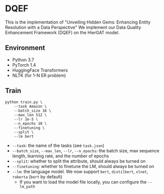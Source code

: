 # DQEF

This is the implementation of "Unveiling Hidden Gems: Enhancing Entity Resolution with a Data Perspective"
We implement our Data Quality Enhancement Framework (DQEF) on the HierGAT model.
## Environment

* Python 3.7
* PyTorch 1.4
* HuggingFace Transformers
* NLTK (for 1-N ER problem)

## Train

```
python train.py \ 
	--task Amazon \
	--batch_size 16 \
	--max_len 512 \
	--lr 1e-5 \
	--n_epochs 10 \
	--finetuning \
	--split \
	--lm bert
```

- `--task`: the name of the tasks (see `task.json`)
- `--batch_size`, `--max_len`, `--lr`, `--n_epochs`: the batch size, max sequence length, learning rate, and the number of epochs
- `--split`: whether to split the attribute, should always be turned on
- `--finetuning`: whether to finetune the LM, should always be turned on
- `--lm`: the language model. We now support `bert`, `distilbert`, `xlnet`, `roberta` (`bert` by default)
  - If you want to load the model file locally, you can configure the `--lm_path`
